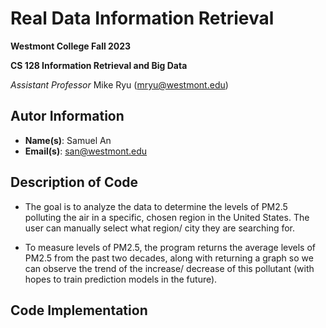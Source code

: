 # Real Data Information Retrieval
**Westmont College Fall 2023**

**CS 128 Information Retrieval and Big Data**

*Assistant Professor* Mike Ryu (mryu@westmont.edu) 

## Autor Information
* **Name(s)**: Samuel An
* **Email(s)**: san@westmont.edu

## Description of Code 

* The goal is to analyze the data to determine the levels of PM2.5 polluting the air in a specific, chosen region in the United States. The user can manually select what region/ city they are searching for.
  
* To measure levels of PM2.5, the program returns the average levels of PM2.5 from the past two decades, along with returning a graph so we can observe the trend of the increase/ decrease of this pollutant (with hopes to train prediction models in the future). 

## Code Implementation 
    
